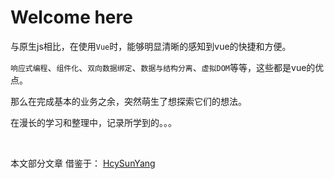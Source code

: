 # Welcome here

与原生js相比，在使用`Vue`时，能够明显清晰的感知到vue的快捷和方便。

`响应式编程`、`组件化`、`双向数据绑定`、`数据与结构分离`、`虚拟DOM`等等，这些都是vue的优点。

那么在完成基本的业务之余，突然萌生了想探索它们的想法。

在漫长的学习和整理中，记录所学到的。。。   
  
<br/>

本文部分文章 借鉴于： [HcySunYang](https://github.com/HcySunYang)
